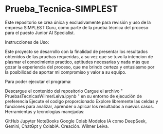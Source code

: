# Prueba_Tecnica-SIMPLEST
Este repositorio se crea única y exclusivamente para revisión y uso de la empresa SIMPLEST Guru, como parte de la prueba técnica del proceso para el puesto Junior AI Specialist.

Instrucciones de Uso:

Este proyecto se desarrollo con la finalidad de presentar los resultados obtenidos de las pruebas requeridas, a su vez que se tuvo la intencion de plasmar el conocimiento practico, aptitudes necesarias y nada más que gozar la experiencia del proceso, que me brindo certeza y entusiasmo por la posibilidad de aportar mi compromiso y valor a su equipo.

Para poder ejecutar el programa:

Descargue el contenido del repositorio
Cargue el archivo " PruebasTecnicasWilmerLeiva.ipynb " en su entorno de ejecución de preferencia
Ejecute el codigo proporcionado
Explore libremente las celdas y funciones para analizar, aprender o aplicar los resultados a nuevos casos.
Herramientas y tecnologías manejadas:

GitHub
Jupyter NoteBooks
Google Colab
Modelos IA como DeepSeek, Gemini, ChatGpt y ColabIA.
Creación. Wilmer Leiva.
